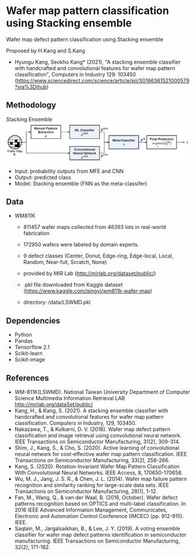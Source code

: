 # Wafer map pattern classification using Stacking ensemble

Wafer map defect pattern classification using Stacking ensemble

Proposed by H.Kang and S.Kang

* Hyungu Kang, Seokho Kang* (2021), "A stacking ensemble classifier with handcrafted and convolutional features for wafer map pattern classification", Computers in Industry 129: 103450 (https://www.sciencedirect.com/science/article/pii/S0166361521000579?via%3Dihub)

## Methodology

Stacking Ensemble![](https://github.com/DMkelllog/WMPC_Stacking/blob/main/Stacking%20flow.PNG?raw=true)

* Input:    probability outputs from MFE and CNN
* Output: predicted class
* Model:  Stacking ensemble (FNN as the meta-classifer)

## Data

* WM811K
  * 811457 wafer maps collected from 46393 lots in real-world fabrication

  * 172950 wafers were labeled by domain experts.

  * 9 defect classes (Center, Donut, Edge-ring, Edge-local, Local, Random, Near-full, Scratch, None)

    

  * provided by MIR Lab (http://mirlab.org/dataset/public/)

  * .pkl file downloaded from Kaggle dataset (https://www.kaggle.com/qingyi/wm811k-wafer-map)

  * directory: /data/LSWMD.pkl

## Dependencies

* Python
* Pandas
* Tensorflow 2.1
* Scikit-learn
* Scikit-image

## References

* WM-811K(LSWMD). National Taiwan University Department of Computer Science Multimedia Information Retrieval LAB http://mirlab.org/dataSet/public/
* Kang, H., & Kang, S. (2021). A stacking ensemble classifier with handcrafted and convolutional features for wafer map pattern classification. Computers in Industry, 129, 103450.
* Nakazawa, T., & Kulkarni, D. V. (2018). Wafer map defect pattern classification and image retrieval using convolutional neural network. IEEE Transactions on Semiconductor Manufacturing, 31(2), 309-314.
* Shim, J., Kang, S., & Cho, S. (2020). Active learning of convolutional neural network for cost-effective wafer map pattern classification. IEEE Transactions on Semiconductor Manufacturing, 33(2), 258-266.
* Kang, S. (2020). Rotation-Invariant Wafer Map Pattern Classification With Convolutional Neural Networks. IEEE Access, 8, 170650-170658.
* Wu, M. J., Jang, J. S. R., & Chen, J. L. (2014). Wafer map failure pattern recognition and similarity ranking for large-scale data sets. IEEE Transactions on Semiconductor Manufacturing, 28(1), 1-12.
* Fan, M., Wang, Q., & van der Waal, B. (2016, October). Wafer defect patterns recognition based on OPTICS and multi-label classification. In 2016 IEEE Advanced Information Management, Communicates, Electronic and Automation Control Conference (IMCEC) (pp. 912-915). IEEE.
* Saqlain, M., Jargalsaikhan, B., & Lee, J. Y. (2019). A voting ensemble classifier for wafer map defect patterns identification in semiconductor manufacturing. IEEE Transactions on Semiconductor Manufacturing, 32(2), 171-182.

